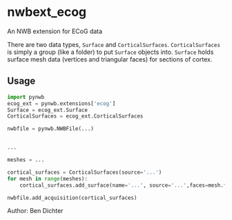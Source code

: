 # nwbext_ecog
An NWB extension for ECoG data

There are two data types, `Surface` and `CorticalSurfaces`. `CorticalSurfaces` is simply a group (like a folder) to put `Surface` objects into. `Surface` holds surface mesh data (vertices and triangular faces) for sections of cortex.

## Usage

```python
import pynwb
ecog_ext = pynwb.extensions['ecog']
Surface = ecog_ext.Surface
CorticalSurfaces = ecog_ext.CorticalSurfaces

nwbfile = pynwb.NWBFile(...)


...

meshes = ...

cortical_surfaces = CorticalSurfaces(source='...')
for mesh in range(meshes):
    cortical_surfaces.add_surface(name='...', source='...',faces=mesh.faces, vertices=mesh.veritices)

nwbfile.add_acquisition(cortical_surfaces)
```


Author: Ben Dichter